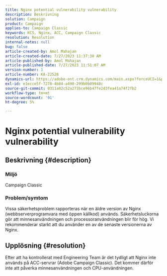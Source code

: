 ```yaml
---
title: Nginx potential vulnerability vulnerability
description: Beskrivning
solution: Campaign
product: Campaign
applies-to: Campaign Classic
keywords: KCS, Nginx, ACC, Campaign Classic
resolution: Resolution
internal-notes: null
bug: false
article-created-by: Amol Mahajan
article-created-date: 7/27/2023 11:37:30 AM
article-published-by: Amol Mahajan
article-published-date: 7/27/2023 11:51:07 AM
version-number: 1
article-number: KA-22528
dynamics-url: https://adobe-ent.crm.dynamics.com/main.aspx?forceUCI=1&pagetype=entityrecord&etn=knowledgearticle&id=2f24ebf6-712c-ee11-bdf4-6045bd006079
exl-id: e1ecce5f-7278-4b84-a490-299b0b09948c
source-git-commit: 0311a02c52a273bce96b47fe2d3fea41a74f2fb2
workflow-type: tm+mt
source-wordcount: '91'
ht-degree: 5%

---
```


# Nginx potential vulnerability vulnerability

## Beskrivning {#description}


### <b>Miljö</b>

Campaign Classic



### <b>Problem/symtom</b>

Vissa säkerhetsproblem rapporteras när en äldre version av Nginx (webbserverprogramvara med öppen källkod) används. Säkerhetsluckorna gör att minnesanvändningen och processoranvändningen blir för hög. Vi rekommenderar starkt att du använder en av de senaste versionerna av Nginx.


## Upplösning {#resolution}


Efter att ha kontrollerat med Engineering Team är det tydligt att Nginx inte används på ACC-servrar (Adobe Campaign Classic). Det kommer därför inte att påverka minnesanvändningen och CPU-användningen.
